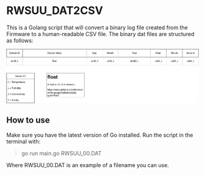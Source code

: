 # RWSUU_DAT2CSV

This is a Golang script that will convert a binary log file created from the Firmware to a human-readable CSV file.
The binary dat files are structured as follows:

![RWSUU DAT structure](https://github.com/remotewatersensing/RWSUU-Diagrams/blob/main/diagrams/Datastructure.png?raw=true "RWSUU DAT structure")

## How to use
Make sure you have the latest version of Go installed. Run the script in the terminal with:

> go run main.go RWSUU_00.DAT

Where RWSUU_00.DAT is an example of a filename you can use.

